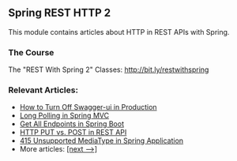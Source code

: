 ## Spring REST HTTP 2

This module contains articles about HTTP in REST APIs with Spring.

### The Course
The "REST With Spring 2" Classes: http://bit.ly/restwithspring

### Relevant Articles:

- [How to Turn Off Swagger-ui in Production](https://www.baeldung.com/swagger-ui-turn-off-in-production)
- [Long Polling in Spring MVC](https://www.baeldung.com/spring-mvc-long-polling)
- [Get All Endpoints in Spring Boot](https://www.baeldung.com/spring-boot-get-all-endpoints)
- [HTTP PUT vs. POST in REST API](https://www.baeldung.com/rest-http-put-vs-post)
- [415 Unsupported MediaType in Spring Application](https://www.baeldung.com/spring-415-unsupported-mediatype)
- More articles: [[next -->]](../spring-rest-http-3)
